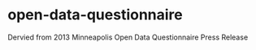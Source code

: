 open-data-questionnaire
=======================

Dervied from 2013 Minneapolis Open Data Questionnaire Press Release
